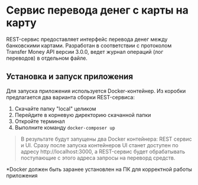 #  Сервис перевода денег с карты на карту

REST-сервис предоставляет интерфейс перевода денег между банковскими картами.
Разработан в соответствии с протоколом Transfer Money API версии 3.0.0, ведет журнал операций (лог переводов) в отдельном файле.

## Установка и запуск приложения
Для запуска приложения используется Docker-контейнер. Из коробки предлагается два варианта сборки REST-сервиса:
1. Скачайте папку "local" целиком
2. Перейдите в корневую директорию скачанной папки
3. Откройте терминал
4. Выполните команду <code>docker-composer up</code>

> В результате будут запущены два Docker контейнера: REST сервис и UI. Сразу после запуска контейнеров UI станет доступен по адресу http://localhost:3000, а REST-сервис будет обрабатывать поступающие с этого адреса запросы на переворд средств.

*Docker должен быть заранее установлен на ПК для корректной работы приложения